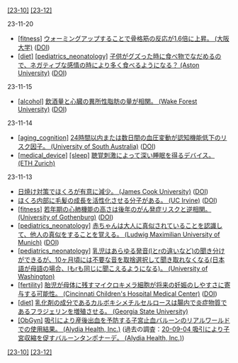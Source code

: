 [\[23-10\]](2310.md) [\[23-12\]](2312.md)

23-11-20
* [\[fitness\]](fitness.md) [ウォーミングアップすることで骨格筋の反応が1.6倍に上昇。 (大阪大学)](http://www.protein.osaka-u.ac.jp/achievements/20231024/) ([DOI](https://doi.org/10.1085/jgp.202313414))
* [\[diet\]](diet.md) [\[pediatrics_neonatology\]](pediatrics_neonatology.md) [子供がグズった時に食べ物でなだめるので、ネガティブな感情の時により多く食べるようになる？ (Aston University)](https://www.aston.ac.uk/latest-news/children-young-four-eat-more-when-bored) ([DOI](https://doi.org/10.1016/j.foodqual.2023.105008))

23-11-15
* [\[alcohol\]](alcohol.md) [飲酒量と心臓の異所性脂肪の量が相関。 (Wake Forest University)](https://newsroom.wakehealth.edu/news-releases/2023/09/study-finds-heavy-alcohol-consumption-linked-to-ectopic-fat) ([DOI](https://doi.org/10.1161/JAHA.123.030470))

23-11-14
* [\[aging_cognition\]](aging_cognition.md) [24時間以内または数日間の血圧変動が認知機能低下のリスク因子。 (University of South Australia)](https://www.unisa.edu.au/media-centre/Releases/2023/fluctuating-blood-pressure-a-warning-sign-for-dementia-and-heart-disease/) ([DOI](https://doi.org/10.1016/j.cccb.2023.100181))
* [\[medical_device\]](medical_device.md) [\[sleep\]](sleep.md) [聴覚刺激によって深い睡眠を得るデバイス。 (ETH Zurich)](https://ethz.ch/en/news-and-events/eth-news/news/2017/11/get-a-better-nights-sleep.ethz_search.html)

23-11-13
* [日焼け対策でほくろが有意に減少。 (James Cook University)](https://www.jcu.edu.au/news/releases/2023/june/covering-children-checks-cancer) ([DOI](https://doi.org/10.3390/cancers15061762))
* [ほくろ内部に毛髪の成長を活性化させる分子がある。 (UC Irvine)](https://news.uci.edu/2023/06/21/uc-irvine-led-researchers-reveal-new-molecular-mechanism-for-stimulating-hair-growth/) ([DOI](https://doi.org/10.1038/s41586-023-06172-8))
* [\[fitness\]](fitness.md) [若年期の心肺機能の高さは後年のがん発症リスクと逆相関。 (University of Gothenburg)](https://www.gu.se/en/news/good-fitness-levels-in-youth-linked-to-lower-cancer-risk) ([DOI](https://doi.org/10.1136/bjsports-2022-106617))
* [\[pediatrics_neonatology\]](pediatrics_neonatology.md) [赤ちゃんは大人に真似されていることを認識して、他人の真似をすることを覚える。 (Ludwig Maximilian University of Munich)](https://www.lmu.de/en/about-lmu/structure/central-university-administration/communications-and-media-relations/press-room/press-release/origin-of-cultural-learning-babies-imitate-because-they-are-imitated-2.html) ([DOI](https://doi.org/10.1016/j.cub.2023.08.084))
* [\[pediatrics_neonatology\]](pediatrics_neonatology.md) [乳児はあらゆる発音(lとrの違いなど)の聞き分けができるが、10ヶ月頃には不要な音を取捨選択して聞き取れなくなる(日本語が母語の場合、lもrも同じに聞こえるようになる)。 (University of Washington)](https://doi.org/10.1111%2Fj.1751-228X.2011.01121.x)
* [\[fertility\]](fertility.md) [胎児が母体に残すマイクロキメラ細胞が将来の妊娠のしやすさに寄与する可能性。 (Cincinnati Children's Hospital Medical Center)](https://scienceblog.cincinnatichildrens.org/moms-ability-to-remember-prior-pregnancies-suggests-new-strategies-for-preventing-complications/) ([DOI](https://doi.org/10.1126/science.adf9325))
* [\[diet\]](diet.md) [乳化剤の成分であるカルボキシメチルセルロースは腸内で炎症物質であるフラジェリンを増殖させる。 (Georgia State University)](http://doi.org/10.1136/gutjnl-2016-313099)
* [\[ObGyn\]](ObGyn.md) [吸引により産後出血を予防する子宮止血バルーンのリアルワールドでの使用結果。 (Alydia Health, Inc.)](https://doi.org/10.1016/j.ajog.2022.11.1308) (過去の調査：[20-09-04 吸引により子宮収縮を促すバルーンタンポナーデ。 (Alydia Health, Inc.)](2009.md))

[\[23-10\]](2310.md) [\[23-12\]](2312.md)
